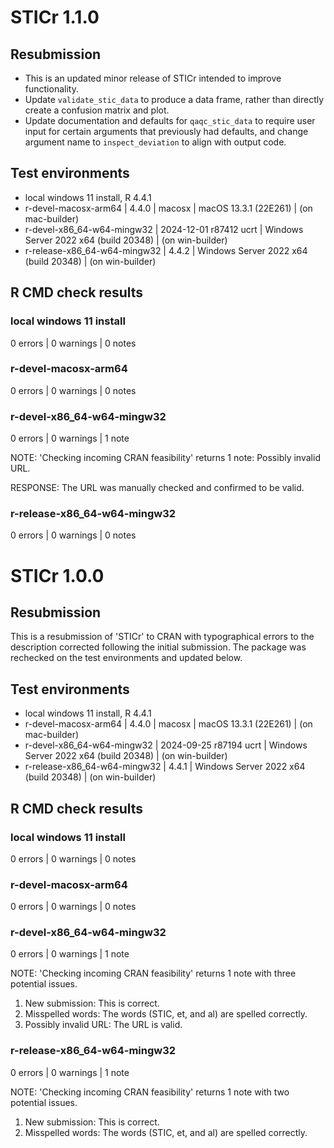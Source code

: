 # STICr 1.1.0

## Resubmission
 * This is an updated minor release of STICr intended to improve functionality.
 * Update `validate_stic_data` to produce a data frame, rather than directly create a confusion matrix and plot.
 * Update documentation and defaults for `qaqc_stic_data` to require user input for certain arguments that previously had defaults, and change argument name to `inspect_deviation` to align with output code.

## Test environments
 * local windows 11 install, R 4.4.1
 * r-devel-macosx-arm64 | 4.4.0 | macosx | macOS 13.3.1 (22E261) | (on mac-builder)
 * r-devel-x86_64-w64-mingw32 | 2024-12-01 r87412 ucrt | Windows Server 2022 x64 (build 20348) | (on win-builder)
 * r-release-x86_64-w64-mingw32 | 4.4.2 | Windows Server 2022 x64 (build 20348) | (on win-builder)
 
## R CMD check results

### local windows 11 install

0 errors | 0 warnings | 0 notes

### r-devel-macosx-arm64

0 errors | 0 warnings | 0 notes

### r-devel-x86_64-w64-mingw32

0 errors | 0 warnings | 1 note

NOTE: 'Checking incoming CRAN feasibility' returns 1 note: Possibly invalid URL.

RESPONSE: The URL was manually checked and confirmed to be valid. 

### r-release-x86_64-w64-mingw32

0 errors | 0 warnings | 0 notes

# STICr 1.0.0

## Resubmission

This is a resubmission of 'STICr' to CRAN with typographical errors to the description corrected following the initial submission. The package was rechecked on the test environments and updated below.

## Test environments
 * local windows 11 install, R 4.4.1
 * r-devel-macosx-arm64 | 4.4.0 | macosx | macOS 13.3.1 (22E261) | (on mac-builder)
 * r-devel-x86_64-w64-mingw32 | 2024-09-25 r87194 ucrt | Windows Server 2022 x64 (build 20348) | (on win-builder)
 * r-release-x86_64-w64-mingw32 | 4.4.1 | Windows Server 2022 x64 (build 20348) | (on win-builder)
 
## R CMD check results

### local windows 11 install

0 errors | 0 warnings | 0 notes

### r-devel-macosx-arm64

0 errors | 0 warnings | 0 notes

### r-devel-x86_64-w64-mingw32

0 errors | 0 warnings | 1 note

NOTE: 'Checking incoming CRAN feasibility' returns 1 note with three potential issues.

 1. New submission: This is correct.
 2. Misspelled words: The words (STIC, et, and al) are spelled correctly.
 3. Possibly invalid URL: The URL is valid.

### r-release-x86_64-w64-mingw32

0 errors | 0 warnings | 1 note

NOTE: 'Checking incoming CRAN feasibility' returns 1 note with two potential issues.

 1. New submission: This is correct.
 2. Misspelled words: The words (STIC, et, and al) are spelled correctly.
